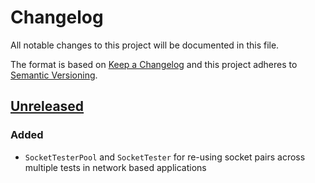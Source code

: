 # Changelog
All notable changes to this project will be documented in this file.

The format is based on [Keep a Changelog](http://keepachangelog.com/en/1.0.0/)
and this project adheres to [Semantic Versioning](http://semver.org/spec/v2.0.0.html).

## [Unreleased]
### Added
- `SocketTesterPool` and `SocketTester` for re-using socket pairs across multiple tests in network based applications

[Unreleased]: https://github.com/ecomdev/socket-tester/compare/4b825dc642cb6eb9a060e54bf8d69288fbee4904...HEAD

